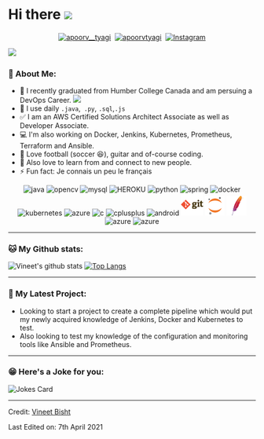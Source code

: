 # Hi there <img src="https://github.com/TheDudeThatCode/TheDudeThatCode/blob/master/Assets/Hi.gif" width="29px">
<p align="center">
<a href="https://twitter.com/VineetS55879727" target="blank"><img align="center" src="https://cdn.jsdelivr.net/npm/simple-icons@3.0.1/icons/twitter.svg" alt="apoorv__tyagi" height="20" width="20" /></a>&nbsp;
<a href="https://www.linkedin.com/in/vineetbisht/" target="blank"><img align="center" src="https://cdn.jsdelivr.net/npm/simple-icons@3.0.1/icons/linkedin.svg" alt="apoorvtyagi" height="20" width="20" /></a>&nbsp;
<a href="https://www.instagram.com/le_vsb"><img align="center" alt="Instagram" width="22px" src="https://cdn.jsdelivr.net/npm/simple-icons@3.0.1/icons/instagram.svg" /></a>
</p>

![](https://camo.githubusercontent.com/992babdffd8c74a1502de375fbdf7e4d54773242/68747470733a2f2f6d656469612e67697068792e636f6d2f6d656469612f53576f536b4e36447854737a71494b4571762f67697068792e676966)

### 🤵 About Me:
- 🏦 I recently graduated from Humber College Canada and am persuing a DevOps Career. 
      <img src="https://media.giphy.com/media/WUlplcMpOCEmTGBtBW/giphy.gif" width="30">
- 🤔 I use daily ```.java```,``` .py```, ```.sql```,```.js```
- ✅  I am an AWS Certified Solutions Architect Associate as well as Developer Associate.
- 💻 I'm also working on Docker, Jenkins, Kubernetes, Prometheus, Terraform and Ansible.
- 💬 Love football (soccer 😆), guitar and of-course coding. 
- 👯 Also love to learn from and connect to new people. 
- ⚡ Fun fact: Je connais un peu le français

<p align="center">
<img src="https://devicons.github.io/devicon/devicon.git/icons/java/java-original-wordmark.svg" alt="java" width="55" height="55"/> 
<img src="https://cdn.jsdelivr.net/npm/simple-icons@3.0.1/icons/amazonaws.svg" alt="opencv" width="40" height="40"/> 
<img src="https://devicons.github.io/devicon/devicon.git/icons/mysql/mysql-original-wordmark.svg" alt="mysql" width="55" height="60"/> 
<img src="https://cdn.jsdelivr.net/npm/simple-icons@3.0.1/icons/swift.svg" alt="HEROKU" width="35" height="35"/> 
<img src="https://devicons.github.io/devicon/devicon.git/icons/python/python-original-wordmark.svg" alt="python" width="60" height="60"/>
<img src="https://www.vectorlogo.zone/logos/springio/springio-icon.svg" alt="spring" width="35" height="35"/>
<img src="https://devicons.github.io/devicon/devicon.git/icons/docker/docker-original-wordmark.svg" alt="docker" width="45" height="40"/> 
<img src="https://www.vectorlogo.zone/logos/kubernetes/kubernetes-icon.svg" alt="kubernetes" width="40" height="40"/>
<img src="https://cdn.jsdelivr.net/npm/simple-icons@3.0.1/icons/jenkins.svg" alt="azure" width="40" height="40"/> 
<img src="https://devicons.github.io/devicon/devicon.git/icons/c/c-original.svg" alt="c" width="40" height="40"/> 
<img src="https://devicons.github.io/devicon/devicon.git/icons/cplusplus/cplusplus-original.svg" alt="cplusplus" width="40" height="40"/> 
<img src="https://devicons.github.io/devicon/devicon.git/icons/android/android-original-wordmark.svg" alt="android" width="40" height="40"/>
<img src="https://raw.githubusercontent.com/github/explore/80688e429a7d4ef2fca1e82350fe8e3517d3494d/topics/git/git.png" alt="GIT" width="45" height="45"/> 
<img src="https://raw.githubusercontent.com/github/explore/80688e429a7d4ef2fca1e82350fe8e3517d3494d/topics/jupyter-notebook/jupyter-notebook.png" alt="IPYNB" width="40" height="40"/> 
<img src="https://raw.githubusercontent.com/github/explore/80688e429a7d4ef2fca1e82350fe8e3517d3494d/topics/maven/maven.png" alt="MAVEN" width="40" height="40"/>
<img src="https://cdn.jsdelivr.net/npm/simple-icons@3.0.1/icons/react.svg" alt="azure" width="40" height="40"/> 
<img src="https://cdn.jsdelivr.net/npm/simple-icons@3.0.1/icons/vue-dot-js.svg" alt="azure" width="40" height="40"/> 
</p>

---
### 🐱 My Github stats:
![Vineet's github stats](https://github-readme-stats.vercel.app/api?username=vineetbisht&show_icons=true&title_color=ffc857&icon_color=8ac926&text_color=daf7dc&bg_color=151515&hide=["stars"])
[![Top Langs](https://github-readme-stats.vercel.app/api/top-langs/?username=vineetbisht&layout=compact&text_color=daf7dc&bg_color=151515)](https://github.com/vineetbisht/github-readme-stats)

---

### 📕 My Latest Project:
<!-- BLOG-POST-LIST:START -->
- Looking to start a project to create a complete pipeline which would put my newly acquired knowledge of Jenkins, Docker and Kubernetes to test. 
- Also looking to test my knowledge of the configuration and monitoring tools like Ansible and Prometheus. 
<!-- BLOG-POST-LIST:END -->
---

### 😁 Here's a Joke for you:
<img src="https://readme-jokes.vercel.app/api" alt="Jokes Card" />

----
Credit: [Vineet Bisht](https://github.com/vineetbisht)

Last Edited on: 7th April 2021
